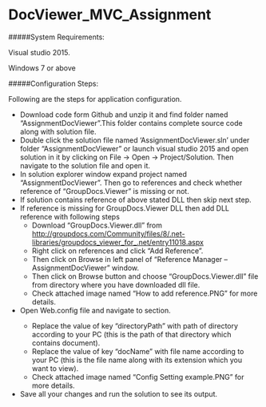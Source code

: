 # DocViewer_MVC_Assignment

#####System Requirements:

Visual studio 2015.

Windows 7 or above


#####Configuration Steps:

Following are the steps for application configuration.
* Download code form Github and unzip it and find folder named “AssignmentDocViewer”.This folder contains complete source code along with solution file.
* Double click the solution file named ‘AssignmentDocViewer.sln’ under folder “AssignmentDocViewer” or launch visual studio 2015 and open solution in it by clicking on File -> Open -> Project/Solution. Then navigate to the solution file and open it.
* In solution explorer window expand project named “AssignmentDocViewer”. Then go to references and check whether reference of “GroupDocs.Viewer” is missing or not. 
* If solution contains reference of above stated DLL then skip next step.
* If reference is missing for GroupDocs.Viewer DLL then add DLL reference with following steps
  * Download “GroupDocs.Viewer.dll” from http://groupdocs.com/Community/files/8/.net-libraries/groupdocs_viewer_for_.net/entry11018.aspx
  * Right click on references and click “Add Reference”. 
  * Then click on Browse in left panel of “Reference Manager – AssignmentDocViewer” window.
  * Then click on Browse button and choose “GroupDocs.Viewer.dll” file from directory where you have downloaded dll file.
  * Check attached image named “How to add reference.PNG” for more details.
* Open Web.config file and navigate to <appSettings> section. 
  * Replace the value of key “directoryPath” with path of directory according to your PC (this is the path of that directory which contains document).
  * Replace the value of key “docName” with file name according to your PC (this is the file name along with its extension which you want to view).
  * Check attached image named “Config Setting example.PNG” for more details.
* Save all your changes and run the solution to see its output.
